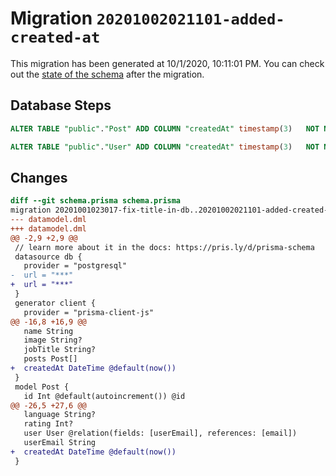 # Migration `20201002021101-added-created-at`

This migration has been generated at 10/1/2020, 10:11:01 PM.
You can check out the [state of the schema](./schema.prisma) after the migration.

## Database Steps

```sql
ALTER TABLE "public"."Post" ADD COLUMN "createdAt" timestamp(3)   NOT NULL DEFAULT CURRENT_TIMESTAMP

ALTER TABLE "public"."User" ADD COLUMN "createdAt" timestamp(3)   NOT NULL DEFAULT CURRENT_TIMESTAMP
```

## Changes

```diff
diff --git schema.prisma schema.prisma
migration 20201001023017-fix-title-in-db..20201002021101-added-created-at
--- datamodel.dml
+++ datamodel.dml
@@ -2,9 +2,9 @@
 // learn more about it in the docs: https://pris.ly/d/prisma-schema
 datasource db {
   provider = "postgresql"
-  url = "***"
+  url = "***"
 }
 generator client {
   provider = "prisma-client-js"
@@ -16,8 +16,9 @@
   name String
   image String?
   jobTitle String?
   posts Post[]
+  createdAt DateTime @default(now())
 }
 model Post {
   id Int @default(autoincrement()) @id
@@ -26,5 +27,6 @@
   language String?
   rating Int? 
   user User @relation(fields: [userEmail], references: [email])
   userEmail String
+  createdAt DateTime @default(now())
 }
```


